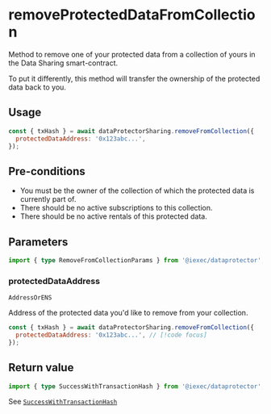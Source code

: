 # removeProtectedDataFromCollection

Method to remove one of your protected data from a collection of yours in the
Data Sharing smart-contract.

To put it differently, this method will transfer the ownership of the protected
data back to you.

## Usage

```js
const { txHash } = await dataProtectorSharing.removeFromCollection({
  protectedDataAddress: '0x123abc...',
});
```

## Pre-conditions

- You must be the owner of the collection of which the protected data is
  currently part of.
- There should be no active subscriptions to this collection.
- There should be no active rentals of this protected data.

## Parameters

```ts
import { type RemoveFromCollectionParams } from '@iexec/dataprotector';
```

### protectedDataAddress

`AddressOrENS`

Address of the protected data you'd like to remove from your collection.

```js
const { txHash } = await dataProtectorSharing.removeFromCollection({
  protectedDataAddress: '0x123abc...', // [!code focus]
});
```

## Return value

```ts
import { type SuccessWithTransactionHash } from '@iexec/dataprotector';
```

See [`SuccessWithTransactionHash`](../../types.md#successwithtransactionhash)
